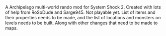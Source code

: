A Archipelago multi-world rando mod for System Shock 2.  Created with lots of help from RoSoDude and Sarge945.  Not playable yet.
List of items and their properties needs to be made, and the list of locations and monsters on levels needs to be built.  Along with other changes that need to be made to maps.
